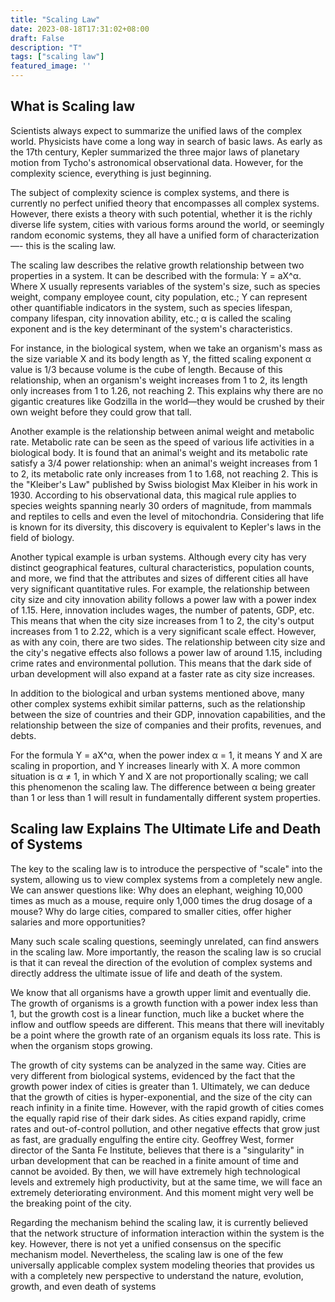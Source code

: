 ```yaml
---
title: "Scaling Law"
date: 2023-08-18T17:31:02+08:00
draft: False
description: "T"
tags: ["scaling law"]
featured_image: ''
---
```


## What is Scaling law

Scientists always expect to summarize the unified laws of the complex world. Physicists have come a long way in search of basic laws. As early as the 17th century, Kepler summarized the three major laws of planetary motion from Tycho's astronomical observational data. However, for the complexity science, everything is just beginning.

The subject of complexity science is complex systems, and there is currently no perfect unified theory that encompasses all complex systems. However, there exists a theory with such potential, whether it is the richly diverse life system, cities with various forms around the world, or seemingly random economic systems, they all have a unified form of characterization —- this is the scaling law.

<!--more-->
The scaling law describes the relative growth relationship between two properties in a system. It can be described with the formula: Y = aX^α. Where X usually represents variables of the system's size, such as species weight, company employee count, city population, etc.; Y can represent other quantifiable indicators in the system, such as species lifespan, company lifespan, city innovation ability, etc.; α is called the scaling exponent and is the key determinant of the system's characteristics.

For instance, in the biological system, when we take an organism's mass as the size variable X and its body length as Y, the fitted scaling exponent α value is 1/3 because volume is the cube of length. Because of this relationship, when an organism's weight increases from 1 to 2, its length only increases from 1 to 1.26, not reaching 2. This explains why there are no gigantic creatures like Godzilla in the world—they would be crushed by their own weight before they could grow that tall.

Another example is the relationship between animal weight and metabolic rate. Metabolic rate can be seen as the speed of various life activities in a biological body. It is found that an animal's weight and its metabolic rate satisfy a 3/4 power relationship: when an animal's weight increases from 1 to 2, its metabolic rate only increases from 1 to 1.68, not reaching 2. This is the "Kleiber's Law" published by Swiss biologist Max Kleiber in his work in 1930. According to his observational data, this magical rule applies to species weights spanning nearly 30 orders of magnitude, from mammals and reptiles to cells and even the level of mitochondria. Considering that life is known for its diversity, this discovery is equivalent to Kepler's laws in the field of biology.

Another typical example is urban systems. Although every city has very distinct geographical features, cultural characteristics, population counts, and more, we find that the attributes and sizes of different cities all have very significant quantitative rules. For example, the relationship between city size and city innovation ability follows a power law with a power index of 1.15. Here, innovation includes wages, the number of patents, GDP, etc. This means that when the city size increases from 1 to 2, the city's output increases from 1 to 2.22, which is a very significant scale effect. However, as with any coin, there are two sides. The relationship between city size and the city's negative effects also follows a power law of around 1.15, including crime rates and environmental pollution. This means that the dark side of urban development will also expand at a faster rate as city size increases.

In addition to the biological and urban systems mentioned above, many other complex systems exhibit similar patterns, such as the relationship between the size of countries and their GDP, innovation capabilities, and the relationship between the size of companies and their profits, revenues, and debts.

For the formula Y = aX^α, when the power index α = 1, it means Y and X are scaling in proportion, and Y increases linearly with X. A more common situation is α ≠ 1, in which Y and X are not proportionally scaling; we call this phenomenon the scaling law. The difference between α being greater than 1 or less than 1 will result in fundamentally different system properties.

## Scaling law Explains The Ultimate Life and Death of Systems

The key to the scaling law is to introduce the perspective of "scale" into the system, allowing us to view complex systems from a completely new angle. We can answer questions like: Why does an elephant, weighing 10,000 times as much as a mouse, require only 1,000 times the drug dosage of a mouse? Why do large cities, compared to smaller cities, offer higher salaries and more opportunities?

Many such scale scaling questions, seemingly unrelated, can find answers in the scaling law. More importantly, the reason the scaling law is so crucial is that it can reveal the direction of the evolution of complex systems and directly address the ultimate issue of life and death of the system.

We know that all organisms have a growth upper limit and eventually die. The growth of organisms is a growth function with a power index less than 1, but the growth cost is a linear function, much like a bucket where the inflow and outflow speeds are different. This means that there will inevitably be a point where the growth rate of an organism equals its loss rate. This is when the organism stops growing.

The growth of city systems can be analyzed in the same way. Cities are very different from biological systems, evidenced by the fact that the growth power index of cities is greater than 1. Ultimately, we can deduce that the growth of cities is hyper-exponential, and the size of the city can reach infinity in a finite time. However, with the rapid growth of cities comes the equally rapid rise of their dark sides. As cities expand rapidly, crime rates and out-of-control pollution, and other negative effects that grow just as fast, are gradually engulfing the entire city. Geoffrey West, former director of the Santa Fe Institute, believes that there is a "singularity" in urban development that can be reached in a finite amount of time and cannot be avoided. By then, we will have extremely high technological levels and extremely high productivity, but at the same time, we will face an extremely deteriorating environment. And this moment might very well be the breaking point of the city.

Regarding the mechanism behind the scaling law, it is currently believed that the network structure of information interaction within the system is the key. However, there is not yet a unified consensus on the specific mechanism model. Nevertheless, the scaling law is one of the few universally applicable complex system modeling theories that provides us with a completely new perspective to understand the nature, evolution, growth, and even death of systems